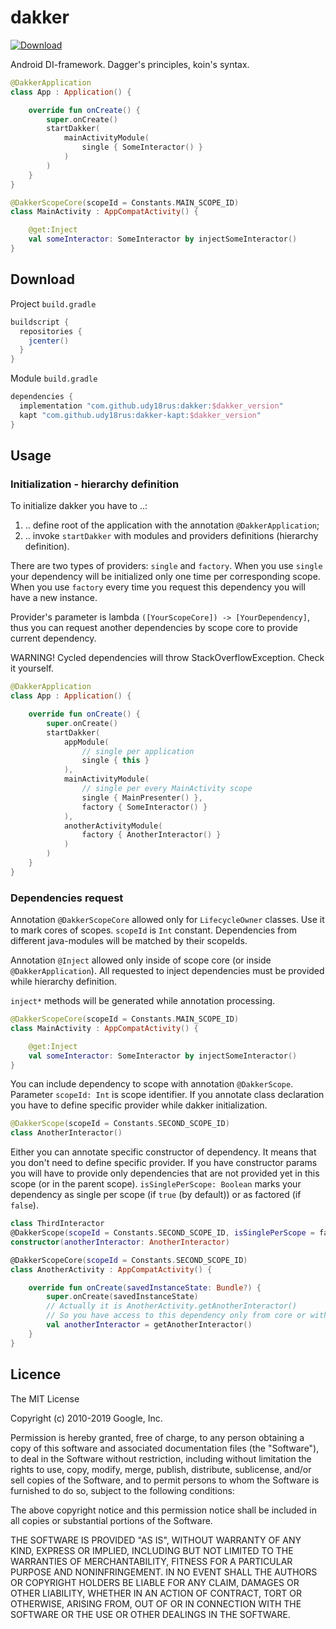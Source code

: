 # dakker

[ ![Download](https://api.bintray.com/packages/udy18rus/maven/dakker/images/download.svg) ](https://bintray.com/udy18rus/maven/dakker/_latestVersion)

Android DI-framework. Dagger's principles, koin's syntax.

```kotlin
@DakkerApplication
class App : Application() {

    override fun onCreate() {
        super.onCreate()
        startDakker(
            mainActivityModule(
                single { SomeInteractor() }
            )
        )
    }
}

@DakkerScopeCore(scopeId = Constants.MAIN_SCOPE_ID)
class MainActivity : AppCompatActivity() {

    @get:Inject
    val someInteractor: SomeInteractor by injectSomeInteractor()
}
```


## Download
Project ```build.gradle```
```groovy
buildscript {
  repositories {
    jcenter()
  }
}
```
Module ```build.gradle```
```groovy
dependencies {
  implementation "com.github.udy18rus:dakker:$dakker_version"
  kapt "com.github.udy18rus:dakker-kapt:$dakker_version"
}
```

## Usage

### Initialization - hierarchy definition

To initialize dakker you have to ..:
1. .. define root of the application with the annotation ```@DakkerApplication```;
2. .. invoke ```startDakker``` with modules and providers definitions (hierarchy definition).

There are two types of providers: ```single``` and ```factory```. 
When you use ```single``` your dependency will be initialized only one time per corresponding scope.
When you use ```factory``` every time you request this dependency you will have a new instance.

Provider's parameter is lambda ```([YourScopeCore]) -> [YourDependency]```, thus you can request another dependencies by scope core to provide current dependency.

WARNING! Cycled dependencies will throw StackOverflowException. Check it yourself.

```kotlin
@DakkerApplication
class App : Application() {

    override fun onCreate() {
        super.onCreate()
        startDakker(
            appModule(
                // single per application
                single { this }
            ),
            mainActivityModule(
                // single per every MainActivity scope
                single { MainPresenter() },
                factory { SomeInteractor() }
            ),
            anotherActivityModule(
                factory { AnotherInteractor() }
            )
        )
    }
}
```

### Dependencies request
Annotation ```@DakkerScopeCore``` allowed only for ```LifecycleOwner``` classes. Use it to mark cores of scopes.
```scopeId``` is ```Int``` constant. Dependencies from different java-modules will be matched by their scopeIds.

Annotation ```@Inject``` allowed only inside of scope core (or inside ```@DakkerApplication```).
All requested to inject dependencies must be provided while hierarchy definition.

```inject*``` methods will be generated while annotation processing.
 
```kotlin
@DakkerScopeCore(scopeId = Constants.MAIN_SCOPE_ID)
class MainActivity : AppCompatActivity() {

    @get:Inject
    val someInteractor: SomeInteractor by injectSomeInteractor()
}
```

You can include dependency to scope with annotation ```@DakkerScope```. Parameter ```scopeId: Int``` is scope identifier.
If you annotate class declaration you have to define specific provider while dakker initialization.
```kotlin
@DakkerScope(scopeId = Constants.SECOND_SCOPE_ID)
class AnotherInteractor()
```

Either you can annotate specific constructor of dependency. It means that you don't need to define specific provider.
If you have constructor params you will have to provide only dependencies that are not provided yet in this scope (or in the parent scope).
```isSinglePerScope: Boolean``` marks your dependency as single per scope (if ```true``` (by default)) or as factored (if ```false```).
```kotlin
class ThirdInteractor 
@DakkerScope(scopeId = Constants.SECOND_SCOPE_ID, isSinglePerScope = false) 
constructor(anotherInteractor: AnotherInteractor)

@DakkerScopeCore(scopeId = Constants.SECOND_SCOPE_ID)
class AnotherActivity : AppCompatActivity() {

    override fun onCreate(savedInstanceState: Bundle?) {
        super.onCreate(savedInstanceState)
        // Actually it is AnotherActivity.getAnotherInteractor()
        // So you have access to this dependency only from core or with core instance
        val anotherInteractor = getAnotherInteractor()
    }
}
```

## Licence

The MIT License

Copyright (c) 2010-2019 Google, Inc.

Permission is hereby granted, free of charge, to any person obtaining a copy
of this software and associated documentation files (the "Software"), to deal
in the Software without restriction, including without limitation the rights
to use, copy, modify, merge, publish, distribute, sublicense, and/or sell
copies of the Software, and to permit persons to whom the Software is
furnished to do so, subject to the following conditions:

The above copyright notice and this permission notice shall be included in
all copies or substantial portions of the Software.

THE SOFTWARE IS PROVIDED "AS IS", WITHOUT WARRANTY OF ANY KIND, EXPRESS OR
IMPLIED, INCLUDING BUT NOT LIMITED TO THE WARRANTIES OF MERCHANTABILITY,
FITNESS FOR A PARTICULAR PURPOSE AND NONINFRINGEMENT. IN NO EVENT SHALL THE
AUTHORS OR COPYRIGHT HOLDERS BE LIABLE FOR ANY CLAIM, DAMAGES OR OTHER
LIABILITY, WHETHER IN AN ACTION OF CONTRACT, TORT OR OTHERWISE, ARISING FROM,
OUT OF OR IN CONNECTION WITH THE SOFTWARE OR THE USE OR OTHER DEALINGS IN
THE SOFTWARE.
